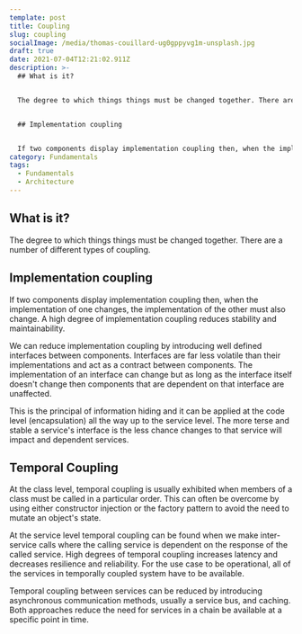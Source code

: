 ```yaml
---
template: post
title: Coupling
slug: coupling
socialImage: /media/thomas-couillard-ug0gppyvg1m-unsplash.jpg
draft: true
date: 2021-07-04T12:21:02.911Z
description: >-
  ## What is it?


  The degree to which things things must be changed together. There are a number of different types of coupling.


  ## Implementation coupling


  If two components display implementation coupling then, when the implementation of one changes, the implementation of the other must also change. A high degree of implementation coupling reduces stability and maintainability.
category: Fundamentals
tags:
  - Fundamentals
  - Architecture
---
```

## What is it?

The degree to which things things must be changed together. There are a number of different types of coupling.

## Implementation coupling

If two components display implementation coupling then, when the implementation of one changes, the implementation of the other must also change. A high degree of implementation coupling reduces stability and maintainability.

We can reduce implementation coupling by introducing well defined interfaces between components. Interfaces are far less volatile than their implementations and act as a contract between components. The implementation of an interface can change but as long as the interface itself doesn't change then components that are dependent on that interface are unaffected.

This is the principal of information hiding and it can be applied at the code level (encapsulation) all the way up to the service level. The more terse and stable a service's interface is the less chance changes to that service will impact and dependent services.

## Temporal Coupling

At the class level, temporal coupling is usually exhibited when members of a class must be called in a particular order. This can often be overcome by using either constructor injection or the factory pattern to avoid the need to mutate an object's state. 

At the service level temporal coupling can be found when we make inter-service calls where the calling service is dependent on the response of the called service.  High degrees of temporal coupling increases latency and decreases resilience and reliability. For the use case to be operational, all of the services in temporally coupled system have to be available.

Temporal coupling between services can be reduced by introducing asynchronous communication methods, usually a service bus, and caching. Both approaches reduce the need for services in a chain be available at a specific point in time.